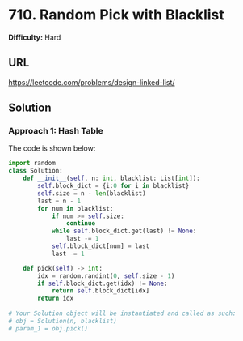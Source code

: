 # 710. Random Pick with Blacklist

**Difficulty:** Hard

## URL

https://leetcode.com/problems/design-linked-list/

## Solution

### Approach 1: Hash Table

The code is shown below:

```python
import random
class Solution:
    def __init__(self, n: int, blacklist: List[int]):
        self.block_dict = {i:0 for i in blacklist}
        self.size = n - len(blacklist)
        last = n - 1
        for num in blacklist:
            if num >= self.size:
                continue
            while self.block_dict.get(last) != None:
                last -= 1
            self.block_dict[num] = last
            last -= 1

    def pick(self) -> int:
        idx = random.randint(0, self.size - 1)
        if self.block_dict.get(idx) != None:
            return self.block_dict[idx]
        return idx
        
# Your Solution object will be instantiated and called as such:
# obj = Solution(n, blacklist)
# param_1 = obj.pick()
```

